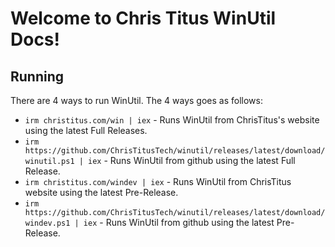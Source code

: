 # Welcome to Chris Titus WinUtil Docs!

## Running

There are 4 ways to run WinUtil. The 4 ways goes as follows:

* `irm christitus.com/win | iex` - Runs WinUtil from ChrisTitus's website using the latest Full Releases.
* `irm https://github.com/ChrisTitusTech/winutil/releases/latest/download/winutil.ps1 | iex` - Runs WinUtil from github using the latest Full Release.
* `irm christitus.com/windev | iex` - Runs WinUtil from ChrisTitus website using the latest Pre-Release.
* `irm https://github.com/ChrisTitusTech/winutil/releases/latest/download/windev.ps1 | iex` - Runs WinUtil from github using the latest Pre-Release.